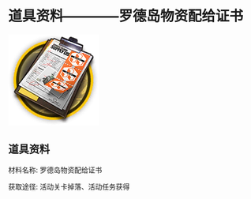 # 道具资料————罗德岛物资配给证书

![罗德岛物资配给证书](./matIcons/罗德岛物资配给证书.png)

## 道具资料

材料名称: 罗德岛物资配给证书

获取途径: 活动关卡掉落、活动任务获得

